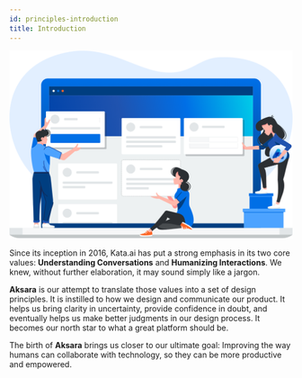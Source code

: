 ```yaml
---
id: principles-introduction
title: Introduction
---
```


![banner](../assets/images/principles-intro.png)

<div class="text-primary">

Since its inception in 2016, Kata.ai has put a strong emphasis in its two core values: **Understanding Conversations** and **Humanizing Interactions**. We knew, without further elaboration, it may sound simply like a jargon.

</div>

**Aksara** is our attempt to translate those values into a set of design principles. It is instilled to how we design and communicate our product. It helps us bring clarity in uncertainty, provide confidence in doubt, and eventually helps us make better judgments in our design process. It becomes our north star to what a great platform should be.

The birth of **Aksara** brings us closer to our ultimate goal: Improving the way humans can collaborate with technology, so they can be more productive and empowered.
